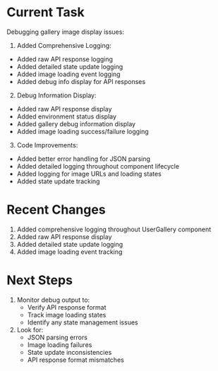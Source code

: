# Current Task
Debugging gallery image display issues:

1. Added Comprehensive Logging:
- Added raw API response logging
- Added detailed state update logging
- Added image loading event logging
- Added debug info display for API responses

2. Debug Information Display:
- Added raw API response display
- Added environment status display
- Added gallery debug information display
- Added image loading success/failure logging

3. Code Improvements:
- Added better error handling for JSON parsing
- Added detailed logging throughout component lifecycle
- Added logging for image URLs and loading states
- Added state update tracking

# Recent Changes
1. Added comprehensive logging throughout UserGallery component
2. Added raw API response display
3. Added detailed state update logging
4. Added image loading event tracking

# Next Steps
1. Monitor debug output to:
   - Verify API response format
   - Track image loading states
   - Identify any state management issues
2. Look for:
   - JSON parsing errors
   - Image loading failures
   - State update inconsistencies
   - API response format mismatches
